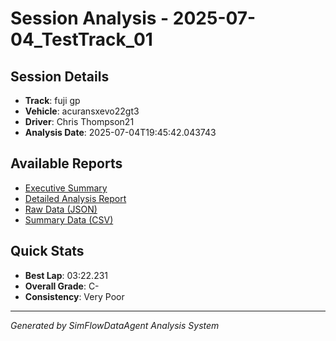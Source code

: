 # Session Analysis - 2025-07-04_TestTrack_01

## Session Details
- **Track**: fuji gp
- **Vehicle**: acuransxevo22gt3
- **Driver**: Chris Thompson21
- **Analysis Date**: 2025-07-04T19:45:42.043743

## Available Reports

- [Executive Summary](2025-07-04_TestTrack_01_executive_summary.md)
- [Detailed Analysis Report](2025-07-04_TestTrack_01_report.md)
- [Raw Data (JSON)](2025-07-04_TestTrack_01_analysis.json)
- [Summary Data (CSV)](2025-07-04_TestTrack_01_summary.csv)

## Quick Stats
- **Best Lap**: 03:22.231
- **Overall Grade**: C-
- **Consistency**: Very Poor

---
*Generated by SimFlowDataAgent Analysis System*
